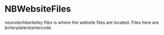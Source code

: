 # NBWebsiteFiles

neurotechberkeley files is where the website files are located.
Files here are boilerplate/startercode.
